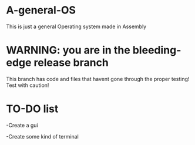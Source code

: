 # A-general-OS
This is just a general Operating system made in Assembly
# WARNING: you are in the bleeding-edge release branch
This branch has code and files that havent gone through the proper testing! Test with caution!
# TO-DO list
-Create a gui

-Create some kind of terminal
